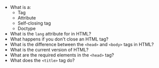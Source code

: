 * What is a:
  * Tag
  * Attribute
  * Self-closing tag
  * Doctype
* What is the `lang` attribute for in HTML?
* What happens if you don't close an HTML tag?
* What is the difference between the `<head>` and `<body>` tags in HTML? 
* What is the current version of HTML?
* What are the required elements in the `<head>` tag?
* What does the `<title>` tag do?
